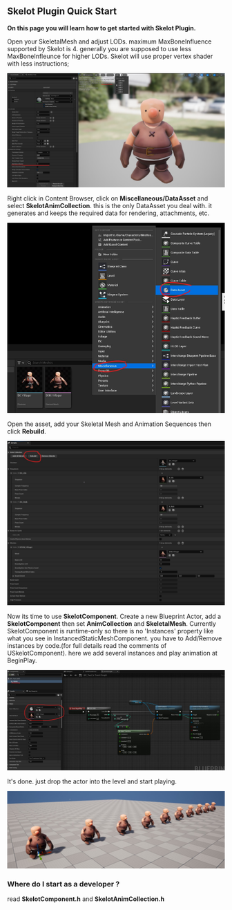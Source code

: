 ## Skelot Plugin Quick Start

**On this page you will learn how to get started with Skelot Plugin.**




Open your SkeletalMesh and adjust LODs. maximum MaxBoneInfluence supported by Skelot is 4. generally you are supposed to use less MaxBoneInfleunce for higher LODs. Skelot will use proper vertex shader with less instructions;

![](assets/SKMesh.jpg)

Right click in Content Browser, click on **Miscellaneous/DataAsset** and select **SkelotAnimCollection**.
this is the only DataAsset you deal with. it generates and keeps the required data for rendering, attachments, etc.


![](assets/CreateDA.jpg)

Open the asset, add your Skeletal Mesh and Animation Sequences then click **Rebuild**.

![](assets/DataAsset.jpg)

Now its time to use **SkelotComponent**.
Create a new Blueprint Actor, add a **SkelotComponent** then set **AnimCollection** and **SkeletalMesh**.
Currently SkelotComponent is runtime-only so there is no 'Instances' property like what you see in InstancedStaticMeshComponent. you have to Add/Remove instances by code.(for full details read the comments of USkelotComponent).
here we add several instances and play animation at BeginPlay. 

![](assets/Class.jpg)

It's done. just drop the actor into the level and start playing.

![](assets/End.jpg)

### Where do I start as a developer ?

read **SkelotComponent.h** and **SkelotAnimCollection.h**